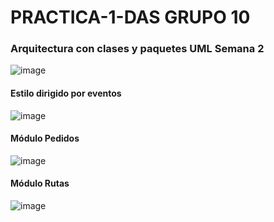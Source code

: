 # PRACTICA-1-DAS GRUPO 10
### Arquitectura con clases y paquetes UML Semana 2
![image](https://github.com/miguel-quero/PRACTICA-1-DAS/assets/117729479/426eac97-f52a-4d46-89c5-ce6376ebe836)
#### Estilo dirigido por eventos
![image](https://github.com/miguel-quero/PRACTICA-1-DAS/assets/117729479/f7f138ae-2798-4113-83b9-c3e42dba6cff)
#### Módulo Pedidos
![image](https://github.com/miguel-quero/PRACTICA-1-DAS/assets/117729479/6644f648-40ed-4bd7-809d-6cc42870b51f)
#### Módulo Rutas
![image](https://github.com/miguel-quero/PRACTICA-1-DAS/assets/117729479/49bae004-83df-47f3-b7cf-35fd741372e3)



